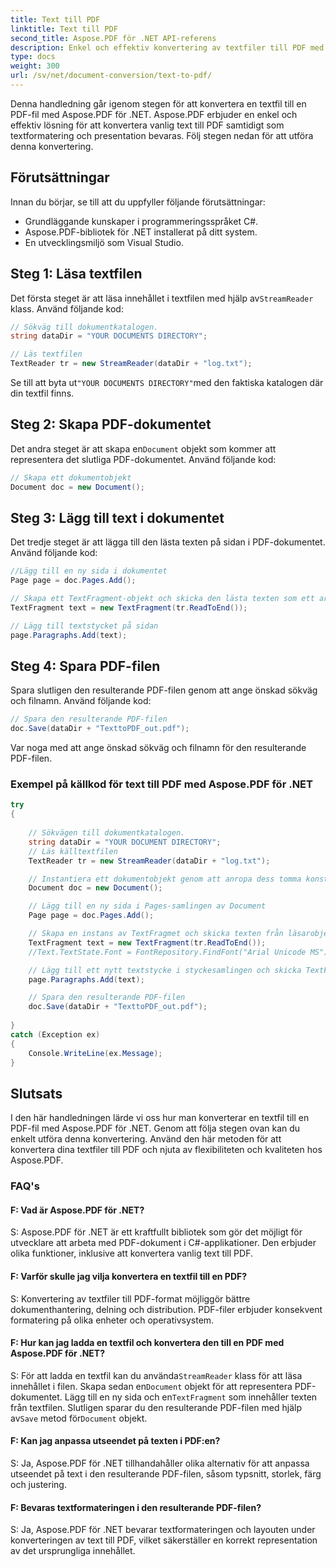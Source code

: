 ```yaml
---
title: Text till PDF
linktitle: Text till PDF
second_title: Aspose.PDF för .NET API-referens
description: Enkel och effektiv konvertering av textfiler till PDF med Aspose.PDF för .NET.
type: docs
weight: 300
url: /sv/net/document-conversion/text-to-pdf/
---
```

Denna handledning går igenom stegen för att konvertera en textfil till en PDF-fil med Aspose.PDF för .NET. Aspose.PDF erbjuder en enkel och effektiv lösning för att konvertera vanlig text till PDF samtidigt som textformatering och presentation bevaras. Följ stegen nedan för att utföra denna konvertering.

## Förutsättningar
Innan du börjar, se till att du uppfyller följande förutsättningar:

- Grundläggande kunskaper i programmeringsspråket C#.
- Aspose.PDF-bibliotek för .NET installerat på ditt system.
- En utvecklingsmiljö som Visual Studio.

## Steg 1: Läsa textfilen
 Det första steget är att läsa innehållet i textfilen med hjälp av`StreamReader` klass. Använd följande kod:

```csharp
// Sökväg till dokumentkatalogen.
string dataDir = "YOUR DOCUMENTS DIRECTORY";

// Läs textfilen
TextReader tr = new StreamReader(dataDir + "log.txt");
```

 Se till att byta ut`"YOUR DOCUMENTS DIRECTORY"`med den faktiska katalogen där din textfil finns.

## Steg 2: Skapa PDF-dokumentet
 Det andra steget är att skapa en`Document` objekt som kommer att representera det slutliga PDF-dokumentet. Använd följande kod:

```csharp
// Skapa ett dokumentobjekt
Document doc = new Document();
```

## Steg 3: Lägg till text i dokumentet
Det tredje steget är att lägga till den lästa texten på sidan i PDF-dokumentet. Använd följande kod:

```csharp
//Lägg till en ny sida i dokumentet
Page page = doc.Pages.Add();

// Skapa ett TextFragment-objekt och skicka den lästa texten som ett argument
TextFragment text = new TextFragment(tr.ReadToEnd());

// Lägg till textstycket på sidan
page.Paragraphs.Add(text);
```

## Steg 4: Spara PDF-filen
Spara slutligen den resulterande PDF-filen genom att ange önskad sökväg och filnamn. Använd följande kod:

```csharp
// Spara den resulterande PDF-filen
doc.Save(dataDir + "TexttoPDF_out.pdf");
```

Var noga med att ange önskad sökväg och filnamn för den resulterande PDF-filen.

### Exempel på källkod för text till PDF med Aspose.PDF för .NET

```csharp
try
{
	
	// Sökvägen till dokumentkatalogen.
	string dataDir = "YOUR DOCUMENT DIRECTORY";
	// Läs källtextfilen
	TextReader tr = new StreamReader(dataDir + "log.txt");

	// Instantiera ett dokumentobjekt genom att anropa dess tomma konstruktor
	Document doc = new Document();

	// Lägg till en ny sida i Pages-samlingen av Document
	Page page = doc.Pages.Add();

	// Skapa en instans av TextFragmet och skicka texten från läsarobjektet till dess konstruktor som argument
	TextFragment text = new TextFragment(tr.ReadToEnd());
	//Text.TextState.Font = FontRepository.FindFont("Arial Unicode MS");

	// Lägg till ett nytt textstycke i styckesamlingen och skicka TextFragment-objektet
	page.Paragraphs.Add(text);

	// Spara den resulterande PDF-filen
	doc.Save(dataDir + "TexttoPDF_out.pdf"); 
	
}
catch (Exception ex)
{
	Console.WriteLine(ex.Message);
}
```

## Slutsats
I den här handledningen lärde vi oss hur man konverterar en textfil till en PDF-fil med Aspose.PDF för .NET. Genom att följa stegen ovan kan du enkelt utföra denna konvertering. Använd den här metoden för att konvertera dina textfiler till PDF och njuta av flexibiliteten och kvaliteten hos Aspose.PDF.

### FAQ's

#### F: Vad är Aspose.PDF för .NET?

S: Aspose.PDF för .NET är ett kraftfullt bibliotek som gör det möjligt för utvecklare att arbeta med PDF-dokument i C#-applikationer. Den erbjuder olika funktioner, inklusive att konvertera vanlig text till PDF.

#### F: Varför skulle jag vilja konvertera en textfil till en PDF?

S: Konvertering av textfiler till PDF-format möjliggör bättre dokumenthantering, delning och distribution. PDF-filer erbjuder konsekvent formatering på olika enheter och operativsystem.

#### F: Hur kan jag ladda en textfil och konvertera den till en PDF med Aspose.PDF för .NET?

S: För att ladda en textfil kan du använda`StreamReader` klass för att läsa innehållet i filen. Skapa sedan en`Document` objekt för att representera PDF-dokumentet. Lägg till en ny sida och en`TextFragment` som innehåller texten från textfilen. Slutligen sparar du den resulterande PDF-filen med hjälp av`Save` metod för`Document` objekt.

#### F: Kan jag anpassa utseendet på texten i PDF:en?

S: Ja, Aspose.PDF för .NET tillhandahåller olika alternativ för att anpassa utseendet på text i den resulterande PDF-filen, såsom typsnitt, storlek, färg och justering.

#### F: Bevaras textformateringen i den resulterande PDF-filen?

S: Ja, Aspose.PDF för .NET bevarar textformateringen och layouten under konverteringen av text till PDF, vilket säkerställer en korrekt representation av det ursprungliga innehållet.